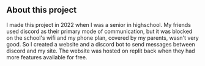 ## About this project
I made this project in 2022 when I was a senior in highschool. My friends used discord as their primary mode of communication, but it was blocked on the school's wifi and my phone plan, covered by my parents, wasn't very good. So I created a website and a discord bot to send messages between discord and my site. The website was hosted on replit back when they had more features available for free.